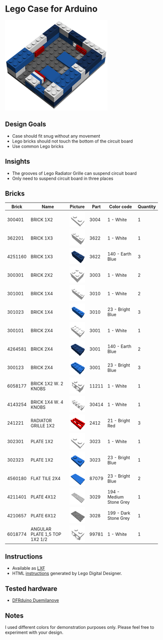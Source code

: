 # Lego Case for Arduino

![Lego Arduino Case](images/arduino_case.png "Lego Arduino Case")

## Design Goals

* Case should fit snug without any movement
* Lego bricks should not touch the bottom of the circuit board
* Use common Lego bricks

## Insights

* The grooves of Lego Radiator Grille can suspend circuit board
* Only need to suspend circuit board in three places


## Bricks

| Brick   | Name                          | Picture                             | Part  | Color code              | Quantity |
|---------|-------------------------------|------------------------------------ |-------|-------------------------|----------|
| 300401  | BRICK 1X2                     | ![](instructions/steps/Brick13.png) | 3004  | 1 - White               | 1        |
| 362201  | BRICK 1X3                     | ![](instructions/steps/Brick9.png)  | 3622  | 1 - White               | 1        |
| 4251160 | BRICK 1X3                     | ![](instructions/steps/Brick10.png) | 3622  | 140 - Earth Blue        | 3        |
| 300301  | BRICK 2X2                     | ![](instructions/steps/Brick7.png)  | 3003  | 1 - White               | 2        |
| 301001  | BRICK 1X4                     | ![](instructions/steps/Brick8.png)  | 3010  | 1 - White               | 2        |
| 301023  | BRICK 1X4                     | ![](instructions/steps/Brick4.png)  | 3010  | 23 - Bright Blue        | 3        |
| 300101  | BRICK 2X4                     | ![](instructions/steps/Brick0.png)  | 3001  | 1 - White               | 1        |
| 4264581 | BRICK 2X4                     | ![](instructions/steps/Brick5.png)  | 3001  | 140 - Earth Blue        | 2        |
| 300123  | BRICK 2X4                     | ![](instructions/steps/Brick1.png)  | 3001  | 23 - Bright Blue        | 3        |
| 6058177 | BRICK 1X2 W. 2 KNOBS          | ![](instructions/steps/Brick17.png) | 11211 | 1 - White               | 1        |
| 4143254 | BRICK 1X4 W. 4 KNOBS          | ![](instructions/steps/Brick11.png) | 30414 | 1 - White               | 1        |
| 241221  | RADIATOR GRILLE 1X2           | ![](instructions/steps/Brick12.png) | 2412  | 21 - Bright Red         | 3        |
| 302301  | PLATE 1X2                     | ![](instructions/steps/Brick13.png) | 3023  | 1 - White               | 1        |
| 302323  | PLATE 1X2                     | ![](instructions/steps/Brick14.png) | 3023  | 23 - Bright Blue        | 1        |
| 4560180 | FLAT TILE 2X4                 | ![](instructions/steps/Brick2.png)  | 87079 | 23 - Bright Blue        | 2        |
| 4211401 | PLATE 4X12                    | ![](instructions/steps/Brick3.png)  | 3029  | 194 - Medium Stone Grey | 1        |
| 4210657 | PLATE 6X12                    | ![](instructions/steps/Brick16.png) | 3028  | 199 - Dark Stone Grey   | 1        |
| 6018774 | ANGULAR PLATE 1,5 TOP 1X2 1/2 | ![](instructions/steps/Brick15.png) | 99781 | 1 - White               | 1        |


## Instructions

* Available as [LXF](arduino_case.lxf)
* HTML [instructions](instructions/index.html) generated by Lego Digital Designer.

## Tested hardware

* [DFRduino Duemilanove](images/dfrduino_duemilanove.png)

## Notes

I used different colors for demonstration purposes only.  Please feel free to experiment with your design.
